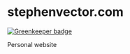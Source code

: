 # stephenvector.com

[![Greenkeeper badge](https://badges.greenkeeper.io/stephenvector/stephenvector.com.svg)](https://greenkeeper.io/)

Personal website
